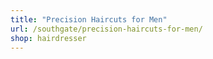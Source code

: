 ```yaml
---
title: "Precision Haircuts for Men"
url: /southgate/precision-haircuts-for-men/
shop: hairdresser
---
```

